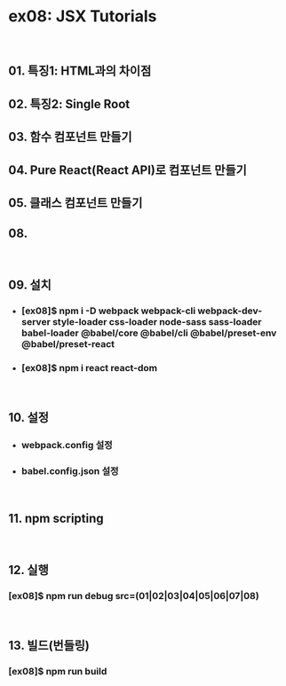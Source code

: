 #   ex08: JSX Tutorials
&nbsp;
## 01. 특징1: HTML과의 차이점
## 02. 특징2: Single Root
## 03. 함수 컴포넌트 만들기
## 04. Pure React(React API)로 컴포넌트 만들기
## 05. 클래스 컴포넌트 만들기

## 08.
&nbsp;
##  09. 설치
* ### [ex08]$ npm i -D webpack webpack-cli webpack-dev-server style-loader css-loader node-sass sass-loader babel-loader @babel/core @babel/cli @babel/preset-env @babel/preset-react
* ### [ex08]$ npm i react react-dom
&nbsp;
##  10. 설정
  * ###  webpack.config 설정
  * ###  babel.config.json 설정
&nbsp;
##  11. npm scripting
&nbsp;
##  12. 실행
### [ex08]$ npm run debug src=(01|02|03|04|05|06|07|08)
&nbsp;
##  13. 빌드(번들링)
### [ex08]$ npm run build
